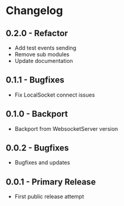 # Changelog

## 0.2.0 - Refactor

* Add test events sending
* Remove sub modules
* Update documentation

## 0.1.1 - Bugfixes

* Fix LocalSocket connect issues

## 0.1.0 - Backport

* Backport from WebsocketServer version

## 0.0.2 - Bugfixes

* Bugfixes and updates

## 0.0.1 - Primary Release

* First public release attempt

